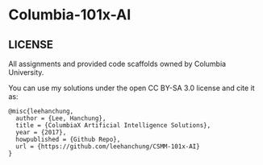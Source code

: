 # Columbia-101x-AI


## LICENSE
All assignments and provided code scaffolds owned by Columbia University.

You can use my solutions under the open CC BY-SA 3.0 license and cite it as:
```
@misc{leehanchung,
  author = {Lee, Hanchung},
  title = {ColumbiaX Artificial Intelligence Solutions},
  year = {2017},
  howpublished = {Github Repo},
  url = {https://github.com/leehanchung/CSMM-101x-AI}
}
```
